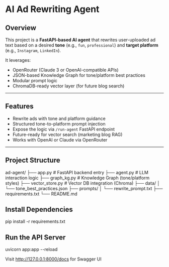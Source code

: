 # AI Ad Rewriting Agent

## Overview

This project is a **FastAPI-based AI agent** that rewrites user-uploaded ad text based on a desired **tone** (e.g., `fun`, `professional`) and **target platform** (e.g., `Instagram`, `LinkedIn`).

It leverages:
- OpenRouter (Claude 3 or OpenAI-compatible APIs)
- JSON-based Knowledge Graph for tone/platform best practices
- Modular prompt logic
- ChromaDB-ready vector layer (for future blog search)

---

## Features

- Rewrite ads with tone and platform guidance
- Structured tone-to-platform prompt injection
- Expose the logic via `/run-agent` FastAPI endpoint
- Future-ready for vector search (marketing blog RAG)
- Works with OpenAI or Claude via OpenRouter

---

## Project Structure

ad-agent/
├── app.py # FastAPI backend entry
├── agent.py # LLM interaction logic
├── graph_kg.py # Knowledge Graph (tone/platform styles)
├── vector_store.py # Vector DB integration (Chroma)
├── data/
│ └── tone_best_practices.json
├── prompts/
│ └── rewrite_prompt.txt
├── requirements.txt
└── README.md

## Install Dependencies

pip install -r requirements.txt

## Run the API Server

uvicorn app:app --reload

Visit http://127.0.0.1:8000/docs for Swagger UI

